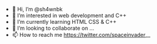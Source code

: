 - 👋 Hi, I’m @sh4wnbk
- 👀 I’m interested in web development and C++
- 🌱 I’m currently learning HTML CSS & C++
- 💞️ I’m looking to collaborate on ...
- 📫 How to reach me https://twitter.com/spaceinvader__

<!---
sh4wnbk/sh4wnbk is a ✨ special ✨ repository because its `README.md` (this file) appears on your GitHub profile.
You can click the Preview link to take a look at your changes.
--->
